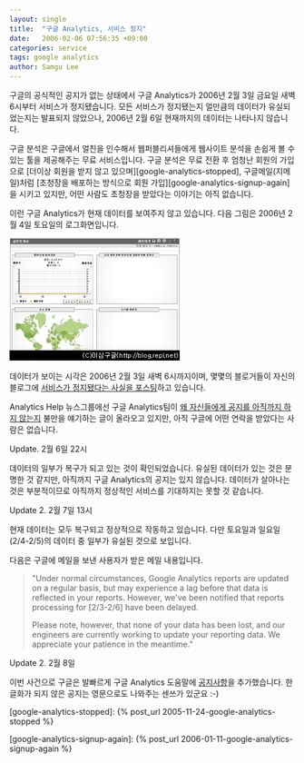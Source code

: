 ```yaml
---
layout: single
title:  "구글 Analytics, 서비스 정지"
date:   2006-02-06 07:56:35 +09:00
categories: service
tags: google analytics
author: Samgu Lee
---
```

구글의 공식적인 공지가 없는 상태에서 구글 Analytics가 2006년 2월 3일 금요일 새벽 6시부터 서비스가 정지됐습니다. 모든 서비스가 정지됐는지 얼만큼의 데이터가 유실되었는지는 발표되지 않았으나, 2006년 2월 6일 현재까지의 데이터는 나타나지 않습니다.

구글 분석은 구글에서 얼친을 인수해서 웹퍼블리셔들에게 웹사이트 분석을 손쉽게 볼 수 있는 툴을 제공해주는 무료 서비스입니다. 구글 분석은 무료 전환 후 엄청난 회원의 가입으로 [더이상 회원을 받지 않고 있으며][google-analytics-stopped], 구글메일(지메일)처럼 [초청장을 배포하는 방식으로 회원 가입][google-analytics-signup-again]을 시키고 있지만, 어떤 사람도 초청장을 받았다는 이야기는 아직 없습니다.

이런 구글 Analytics가 현재 데이터를 보여주지 않고 있습니다. 다음 그림은 2006년 2월 4일 토요일의 로그화면입니다.

![구글 Analytics의 2006년 2월 4일자 로그](/assets/analytics_delay.jpg)

데이터가 보이는 시각은 2006년 2월 3일 새벽 6시까지이며, 몇몇의 블로거들이 자신의 블로그에 [서비스가 정지됐다는 사실을 포스팅](http://www.brianshih.com/2006/02/06/did-google-analytics-die-for-everyone/)하고 있습니다.

Analytics Help 뉴스그룹에선 구글 Analytics팀이 [왜 자신들에게 공지를 아직까지 하지 않는지](http://groups.google.com/group/analytics-help-troubleshoot/browse_thread/thread/6a09b93a44da21e0/c330f8d18f5b6bfd#c330f8d18f5b6bfd) 불만을 얘기하는 글이 올라오고 있지만, 아직 구글에 어떤 연락을 받았다는 사람은 없습니다.

Update. 2월 6일 22시

데이터의 일부가 복구가 되고 있는 것이 확인되었습니다. 유실된 데이터가 있는 것은 분명한 것 같지만, 아직까지 구글 Analytics의 공지는 있지 않습니다. 데이터가 살아나는 것은 부분적이므로 아직까지 정상적인 서비스를 기대하지는 못할 것 같습니다.

Update 2. 2월 7일 13시

현재 데이터는 모두 복구되고 정상적으로 작동하고 있습니다. 다만 토요일과 일요일(2/4-2/5)의 데이터 중 일부가 유실된 것으로 보입니다.

다음은 구글에 메일을 보낸 사용자가 받은 메일 내용입니다.

> "Under normal circumstances, Google Analytics reports are updated on a regular basis, but may experience a lag before that data is reflected in your reports. However, we've been notified that reports processing for [2/3-2/6] have been delayed.
>
>Please note, however, that none of your data has been lost, and our engineers are currently working to update your reporting data. We appreciate your patience in the meantime." 

Update 2. 2월 8일

이번 사건으로 구글은 발빠르게 구글 Analytics 도움말에 [공지사항](https://www.google.com/support/analytics/bin/answer.py?answer=32828&hl=ko_KR)을 추가했습니다. 한글화가 되지 않은 공지는 영문으로도 나와주는 센쓰가 있군요 :-)

[google-analytics-stopped]: {% post_url 2005-11-24-google-analytics-stopped %}

[google-analytics-signup-again]: {% post_url 2006-01-11-google-analytics-signup-again %}
